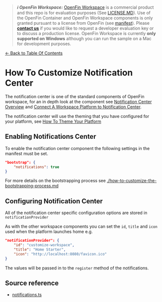 > **_:information_source: OpenFin Workspace:_** [OpenFin Workspace](https://www.openfin.co/workspace/) is a commercial product and this repo is for evaluation purposes (See [LICENSE.MD](../LICENSE.MD)). Use of the OpenFin Container and OpenFin Workspace components is only granted pursuant to a license from OpenFin (see [manifest](../public/manifest.fin.json)). Please [**contact us**](https://www.openfin.co/workspace/poc/) if you would like to request a developer evaluation key or to discuss a production license.
> OpenFin Workspace is currently **only supported on Windows** although you can run the sample on a Mac for development purposes.

[<- Back to Table Of Contents](../README.md)

# How To Customize Notification Center

The notification center is one of the standard components of OpenFin workspace, for an in depth look at the component see [Notification Center Overview](https://developers.openfin.co/of-docs/docs/overview-notifications) and [Connect A Workspace Platform to Notification Center](https://developers.openfin.co/of-docs/docs/connect-a-workspace-platform-to-notification-center).

The notification center will use the theming that you have configured for your platform, see [How To Theme Your Platform](./how-to-theme-your-platform.md)

## Enabling Notifications Center

To enable the notification center component the following settings in the manifest must be set.

```json
"bootstrap": {
    "notifications": true
}
```

For more details on the bootstrapping process see [./how-to-customize-the-bootstrapping-process.md](./how-to-customize-the-bootstrapping-process.md)

## Configuring Notification Center

All of the notification center specific configuration options are stored in `notificationProvider`

As with the other workspace components you can set the `id`, `title` and `icon` used when the platform launches home e.g.

```json
"notificationProvider": {
    "id": "customize-workspace",
    "title": "Home Starter",
    "icon": "http://localhost:8080/favicon.ico"
}
```

The values will be passed in to the `register` method of the notifications.

## Source reference

- [notifications.ts](../client/src/framework/workspace/notifications.ts)
